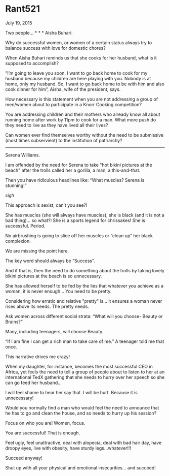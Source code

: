 # Rant521


July 19, 2015

Two people...
*
*
*
Aisha Buhari.

Why do successful women, or women of a certain status always try to balance success with love for domestic chores? 

When Aisha Buhari reminds us that she cooks for her husband, what is it supposed to accomplish?

“I’m going to leave you soon. I want to go back home to cook for my husband because my children are here playing with you. Nobody is at home, only my husband. So, I want to go back home to be with him and also cook dinner for him”, Aisha, wife of the president, says.

How necessary is this statement when you are not addressing a group of men/women about to participate in a Knorr Cooking competition?

You are addressing children and their mothers who already know all about running home after work by 11pm to cook for a man. What more push do they need to live as they have lived all their lives?

Can women ever find themselves worthy without the need to be submissive (most times subservient) to the institution of patriarchy?
*** 
Serena Williams.

I am offended by the need for Serena to take "hot bikini pictures at the beach" after the trolls called her a gorilla, a man, a this-and-that.

Then you have ridiculous headlines like: “What muscles? Serena is stunning!”

*sigh*

This approach is sexist; can’t you see?!

She has muscles (she will always have muscles), she is black (and it is not a bad thing)… so what?! She is a sports legend for chrissakes! She is successful. Period.

No airbrushing is going to slice off her muscles or “clean up” her black complexion.

We are missing the point here.

The key word should always be “Success”.

And if that is, then the need to do something about the trolls by taking lovely bikini pictures at the beach is so unnecessary.

She has allowed herself to be fed by the lies that whatever you achieve as a woman, it is never enough… You need to be pretty.

Considering how erratic and relative "pretty" is... it ensures a woman never rises above its needs. The pretty needs.

Ask women across different social strata: “What will you choose- Beauty or Brains?”

Many, including teenagers, will choose Beauty.

“If I am fine I can get a rich man to take care of me.” A teenager told me that once.

This narrative drives me crazy!

When my daughter, for instance, becomes the most successful CEO in Africa, yet feels the need to tell a group of people about to listen to her at an international TedX gathering that she needs to hurry over her speech so she can go feed her husband…

I will feel shame to hear her say that. I will be hurt. Because it is unnecessary!

Would you normally find a man who would feel the need to announce that he has to go and clean the house, and so needs to hurry up his session?

Focus on who you are! Women, focus.

You are successful! That is enough.

Feel ugly, feel unattractive, deal with alopecia, deal with bad hair day, have droopy eyes, live with obesity, have sturdy legs…whatever!!!

Succeed anyway!

Shut up with all your physical and emotional insecurities... and succeed!